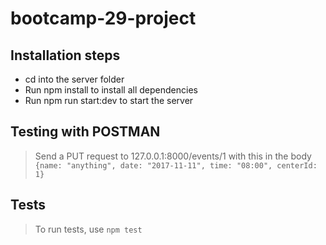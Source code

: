 # bootcamp-29-project

## Installation steps
* cd into the server folder
* Run npm install to install all dependencies
* Run npm run start:dev to start the server

## Testing with POSTMAN
> Send a PUT request to 127.0.0.1:8000/events/1 with this in the body `{name: "anything", date: "2017-11-11", time: "08:00", centerId: 1}`

## Tests
> To run tests, use `npm test`
